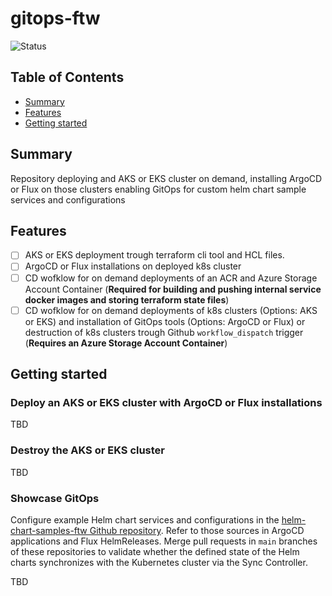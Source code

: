 # gitops-ftw

![Status](https://img.shields.io/badge/Status-On%20Hold-orange)

## Table of Contents

+ [Summary](#summary)
+ [Features](#features)
+ [Getting started](#getting-started)

## Summary

Repository deploying and AKS or EKS cluster on demand, installing ArgoCD or Flux on those clusters enabling GitOps for custom helm chart sample services and configurations

## Features

- [ ] AKS or EKS deployment trough terraform cli tool and HCL files. 
- [ ] ArgoCD or Flux installations on deployed k8s cluster
- [ ] CD wofklow for on demand deployments of an ACR and Azure Storage Account Container (**Required for building and pushing internal service docker images and storing terraform state files**)
- [ ] CD wofklow for on demand deployments of k8s clusters (Options: AKS or EKS) and installation of GitOps tools (Options: ArgoCD or Flux) or destruction of k8s clusters trough Github `workflow_dispatch` trigger (**Requires an Azure Storage Account Container**)

## Getting started

### Deploy an AKS or EKS cluster with ArgoCD or Flux installations

TBD

### Destroy the AKS or EKS cluster

TBD

### Showcase GitOps

Configure example Helm chart services and configurations in the [helm-chart-samples-ftw Github repository](https://github.com/MGTheTrain/helm-chart-samples-ftw). Refer to those sources in ArgoCD applications and Flux HelmReleases. Merge pull requests in `main` branches of these repositories to validate whether the defined state of the Helm charts synchronizes with the Kubernetes cluster via the Sync Controller.

TBD
